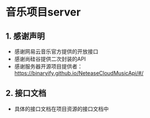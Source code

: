 # 音乐项目server
## 1. 感谢声明
- 感谢网易云音乐官方提供的开放接口
- 感谢尚硅谷提供二次封装的API
- 感谢服务器开源项目提供者：https://binaryify.github.io/NeteaseCloudMusicApi/#/
## 2. 接口文档
- 具体的接口文档在项目资源的接口文档中


